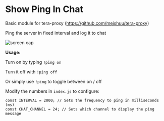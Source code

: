 # Show Ping In Chat

Basic module for tera-proxy (https://github.com/meishuu/tera-proxy)

Ping the server in fixed interval and log it to chat

![screen cap](http://i.imgur.com/BQH0lZO.png)

**Usage:**

Turn on by typing `!ping on`

Turn it off with `!ping off`

Or simply use `!ping` to toggle between on / off

Modify the numbers in `index.js` to configure:
```
const INTERVAL = 2000; // Sets the frequency to ping in milliseconds (ms)
const CHAT_CHANNEL = 24; // Sets which channel to display the ping message
```
